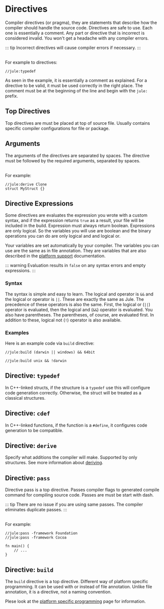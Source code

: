 # Directives
Compiler directives (or pragma), they are statements that describe how the compiler should handle the source code. Directives are safe to use. Each one is essentially a comment. Any part or directive that is incorrect is considered invalid. You won't get a headache with any compiler errors. 

::: tip
Incorrect directives will cause compiler errors if necessary.
:::

\
For example to directives:
```
//jule:typedef
```
As seen in the example, it is essentially a comment as explained. For a directive to be valid, it must be used correctly in the right place. The comment must be at the beginning of the line and begin with the `jule:` prefix.

## Top Directives
Top directives are must be placed at top of source file.
Usually contains specific compiler configurations for file or package.

## Arguments
The arguments of the directives are separated by spaces. The directive must be followed by the required arguments, separated by spaces.

\
For example:
```
//jule:derive Clone
struct MyStruct {}
```

## Directive Expressions

Some directives are evaluates the expression you wrote with a custom syntax, and if the expression returns `true` as a result, your file will be included in the build. Expression must always return boolean. Expressions are only logical. So the variables you will use are boolean and the binary operations you can do are only logical and and logical or.

Your variables are set automatically by your compiler. The variables you can use are the same as in file annotation. They are variables that are also described in the [platform support](/compiler/platform-support) documentation.

::: warning
Evaluation results in `false` on any syntax errors and empty expressions.
:::

### Syntax

The syntax is simple and easy to learn. The logical and operator is `&&` and the logical or operator is `||`. These are exactly the same as Jule. The precedence of these operators is also the same. First, the logical or (`||`) operator is evaluated, then the logical and (`&&`) operator is evaluated. You also have parentheses. The parentheses, of course, are evaluated first. In addition to these, logical not (`!`) operator is also available.

### Examples

Here is an example code via `build` directive:

```
//jule:build (darwin || windows) && 64bit
```
```
//jule:build unix && !darwin
```

## Directive: `typedef`
In C++-linked structs, if the structure is a `typedef` use this will configure code generation correctly. Otherwise, the struct will be treated as a classical structures.

## Directive: `cdef`
In C++-linked functions, if the function is a `#define`, it configures code generation to be compatible.

## Directive: `derive`
Specify what additions the compiler will make.
Supported by only structures.
See more information about [deriving](/compiler/deriving).

## Directive: `pass`
Directive pass is a top directive.
Passes compiler flags to generated compile command for compiling source code.
Passes are must be start with dash.

::: tip
There are no issue if you are using same passes.
The compiler eliminates duplicate passes.
:::

\
For example:
```
//jule:pass -framework Foundation
//jule:pass -framework Cocoa

fn main() {
    // ...
}
```

## Directive: `build`

The `build` directive is a top directive. Different way of platform specific programming. It can be used with or instead of file annotation. Unlike file annotation, it is a directive, not a naming convention.

Plese look at the [platform specific programming](/compiler/platform-specific-programming) page for information.
